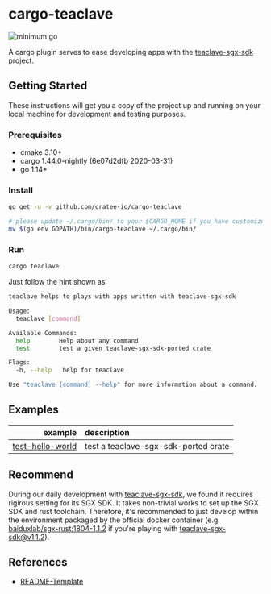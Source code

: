# cargo-teaclave

![minimum go](https://img.shields.io/badge/go-1.15%2B-blue)

A cargo plugin serves to ease developing apps with the [teaclave-sgx-sdk][2] project.

## Getting Started
These instructions will get you a copy of the project up and running on your local machine for
development and testing purposes.

### Prerequisites
- cmake 3.10+
- cargo 1.44.0-nightly (6e07d2dfb 2020-03-31)
- go    1.14+

### Install

```bash
go get -u -v github.com/cratee-io/cargo-teaclave

# please update ~/.cargo/bin/ to your $CARGO_HOME if you have customized it
mv $(go env GOPATH)/bin/cargo-teaclave ~/.cargo/bin/
```

### Run
```bash
cargo teaclave
```

Just follow the hint shown as
```bash
teaclave helps to plays with apps written with teaclave-sgx-sdk

Usage:
  teaclave [command]

Available Commands:
  help        Help about any command
  test        test a given teaclave-sgx-sdk-ported crate

Flags:
  -h, --help   help for teaclave

Use "teaclave [command] --help" for more information about a command.
```

## Examples

example | description
-------:|:-------------
[test-hello-world][4] | test a teaclave-sgx-sdk-ported crate

## Recommend
During our daily development with [teaclave-sgx-sdk][2], we found it requires rigirous setting for
its SGX SDK. It takes non-trivial works to set up the SGX SDK and rust toolchain. Therefore, it's
recommended to just develop within the environment packaged by the official docker container (e.g.
[baiduxlab/sgx-rust:1804-1.1.2][3] if you're playing with teaclave-sgx-sdk@v1.1.2).

## References 
- [README-Template][1]

[1]: https://gist.github.com/PurpleBooth/109311bb0361f32d87a2
[2]: https://github.com/apache/incubator-teaclave-sgx-sdk
[3]: https://hub.docker.com/layers/baiduxlab/sgx-rust/1804-1.1.2/images/sha256-3a2fc238147576552e9a651eeadae29e8729841d5f23b394d856c2fb64f5899c?context=explore
[4]: ./examples/test-hello-world/README.md